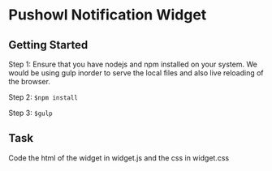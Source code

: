 # Pushowl Notification Widget

## Getting Started

Step 1: Ensure that you have nodejs and npm installed on your system.
We would be using gulp inorder to serve the local files and also live reloading of the browser.


Step 2: `$npm install`


Step 3: `$gulp`

## Task

Code the html of the widget in widget.js and the css in widget.css

